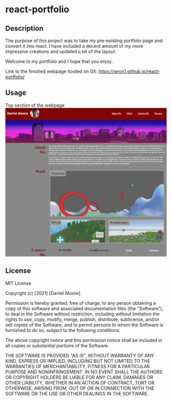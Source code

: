 # react-portfolio

## Description

The purpose of this project was to take my pre-existing portfolio page and convert it into react. I have included a decent amount of my more impressive creations and updated a bit of the layout.

Welcome to my portfolio and I hope that you enjoy.

Link to the finished webpage hosted on Git: https://wron1.github.io/react-portfolio/


## Usage

Top section of the webpage
![Screenshot 1](public/images/portfolioShot.PNG?raw=true)


## License

MIT License

Copyright (c) [2021] [Daniel Moore]

Permission is hereby granted, free of charge, to any person obtaining a copy
of this software and associated documentation files (the "Software"), to deal
in the Software without restriction, including without limitation the rights
to use, copy, modify, merge, publish, distribute, sublicense, and/or sell
copies of the Software, and to permit persons to whom the Software is
furnished to do so, subject to the following conditions:

The above copyright notice and this permission notice shall be included in all
copies or substantial portions of the Software.

THE SOFTWARE IS PROVIDED "AS IS", WITHOUT WARRANTY OF ANY KIND, EXPRESS OR
IMPLIED, INCLUDING BUT NOT LIMITED TO THE WARRANTIES OF MERCHANTABILITY,
FITNESS FOR A PARTICULAR PURPOSE AND NONINFRINGEMENT. IN NO EVENT SHALL THE
AUTHORS OR COPYRIGHT HOLDERS BE LIABLE FOR ANY CLAIM, DAMAGES OR OTHER
LIABILITY, WHETHER IN AN ACTION OF CONTRACT, TORT OR OTHERWISE, ARISING FROM,
OUT OF OR IN CONNECTION WITH THE SOFTWARE OR THE USE OR OTHER DEALINGS IN THE
SOFTWARE.
